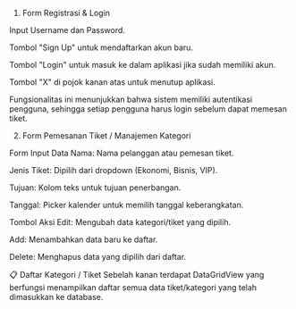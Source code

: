 1. Form Registrasi & Login


Input Username dan Password.

Tombol "Sign Up" untuk mendaftarkan akun baru.

Tombol "Login" untuk masuk ke dalam aplikasi jika sudah memiliki akun.

Tombol "X" di pojok kanan atas untuk menutup aplikasi.

Fungsionalitas ini menunjukkan bahwa sistem memiliki autentikasi pengguna, sehingga setiap pengguna harus login sebelum dapat memesan tiket.


2. Form Pemesanan Tiket / Manajemen Kategori


Form Input Data
Nama: Nama pelanggan atau pemesan tiket.

Jenis Tiket: Dipilih dari dropdown (Ekonomi, Bisnis, VIP).

Tujuan: Kolom teks untuk tujuan penerbangan.

Tanggal: Picker kalender untuk memilih tanggal keberangkatan.

 Tombol Aksi
Edit: Mengubah data kategori/tiket yang dipilih.

Add: Menambahkan data baru ke daftar.

Delete: Menghapus data yang dipilih dari daftar.

📋 Daftar Kategori / Tiket
Sebelah kanan terdapat DataGridView yang berfungsi menampilkan daftar semua data tiket/kategori yang telah dimasukkan ke database.
